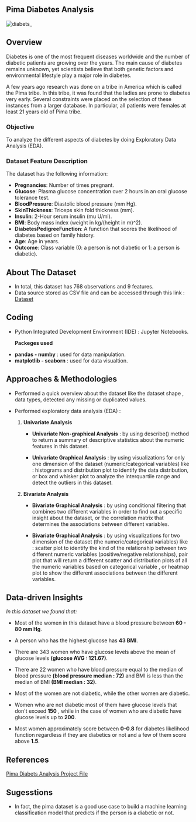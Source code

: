 ## Pima Diabetes Analysis

![diabets_](https://github.com/hayasalman/Pima-Diabetes-Analysis/assets/71796909/55aad137-2468-4e23-96f5-54de056a3c1c)

## Overview

Diabetes is one of the most frequent diseases worldwide and the number of diabetic patients are growing over the years. The main cause of diabetes remains unknown, yet scientists believe that both genetic factors and environmental lifestyle play a major role in diabetes.

A few years ago research was done on a tribe in America which is called the Pima tribe. In this tribe, it was found that the ladies are prone to diabetes very early. Several constraints were placed on the selection of these instances from a larger database. In particular, all patients were females at least 21 years old of Pima tribe.

### Objective

To analyze the different aspects of diabetes by doing Exploratory Data Analysis (EDA).

### Dataset Feature Description

The dataset has the following information:

- **Pregnancies**: Number of times pregnant.
- **Glucose**: Plasma glucose concentration over 2 hours in an oral glucose tolerance test.
- **BloodPressure**: Diastolic blood pressure (mm Hg).
- **SkinThickness**: Triceps skin fold thickness (mm).
- **Insulin**: 2-Hour serum insulin (mu U/ml).
- **BMI**: Body mass index (weight in kg/(height in m)^2).
- **DiabetesPedigreeFunction**: A function that scores the likelihood of diabetes based on family history.
- **Age**: Age in years.
- **Outcome**: Class variable (0: a person is not diabetic or 1: a person is diabetic).

## About The Dataset

- In total, this dataset has 768 observations and 9 features.
- Data source stored as CSV file and can be accessed through this link : [Dataset](https://github.com/hayasalman/Pima-Diabetes-Analysis/blob/main/diabetes.csv)

## Coding

-  Python Integrated Development Environment (IDE) : Jupyter Notebooks.

   **Packeges used**
   
  * **pandas - numby** : used for data manipulation.
  * **matplotlib - seaborn** : used for data visualtion.

## Approaches & Methodologies

- Performed a quick overview about the dataset like the dataset shape , data types, detected any missing or duplicated values.

- Performed exploratory data analysis (EDA) :

    1. **Univariate Analysis**
       
       - **Univariate Non-graphical Analysis** : by using describe() method to return a summary of descriptive statistics about the numeric 
           features in this dataset.
      
       - **Univariate Graphical Analysis** : by using visualizations for only one dimension of the dataset (numeric/categorical variables) like : 
           histograms and distribution plot to identify the data distribution, or box and whisker plot to analyze the interquartile range and 
           detect the outliers in this dataset.
         
    2. **Bivariate Analysis**
      
       - **Bivariate Graphical Analysis** : by using conditional filtering that combines two different variables in order to find out a specific 
           insight about the dataset, or the correlation matrix that determines the associations between different variables.

       - **Bivariate Graphical Analysis** :  by using visualizations for two dimension of the dataset (the numeric/categorical variables) like : 
           scatter plot to identify the kind of the relationship between two different numeric variables (positive/negative relationships), pair 
           plot that will return a different scatter and distribution plots of all the numeric variables based on categorical variable , or heatmap 
           plot to show the different associations between the different variables.


 ## Data-driven Insights

  *In this dataset we found that:*
  
 - Most of the women in this dataset have a blood pressure between **60 - 80 mm Hg**.
   
 - A person who has the highest glucose has **43 BMI**.
   
 - There are 343 women who have glucose levels above the mean of glucose levels **(glucose AVG : 121.67)**.
   
 - There are 22 women who have blood pressure equal to the median of blood pressure **(blood pressure median : 72)** and BMI is less than the 
    median of BMI **(BMI median : 32)**.
  
- Most of the women are not diabetic, while the other women are diabetic.
  
- Women who are not diabetic most of them have glucose levels that don't exceed **150** , while in the case of women who are diabetic have glucose 
  levels up to **200**.

- Most women approximately score between **0-0.8** for diabetes likelihood function regardless if they are diabetics or not and a few of them score 
  above **1.5**.

## References

[Pima Diabets Analysis Project File](https://github.com/hayasalman/Pima-Diabetes-Analysis/blob/main/Pima%20Diabetes%20Analysis_.ipynb)

## Sugesstions

- In fact, the pima dataset is a good use case to build a machine learning classification model that predicts if the person is a diabetic or not.

  
